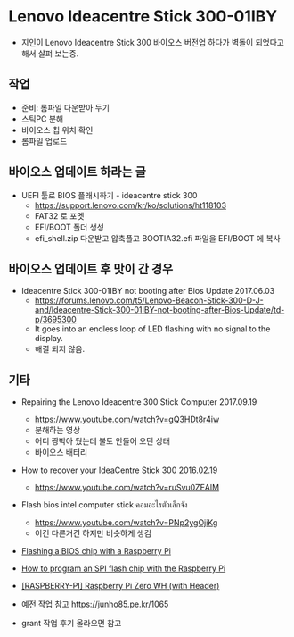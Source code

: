 # Lenovo Ideacentre Stick 300-01IBY
* 지인이 Lenovo Ideacentre Stick 300 바이오스 버전업 하다가 벽돌이 되었다고 해서 살펴 보는중.

## 작업
* 준비: 롬파일 다운받아 두기
* 스틱PC 분해
* 바이오스 칩 위치 확인
* 롬파일 업로드

## 바이오스 업데이트 하라는 글
* UEFI 툴로 BIOS 플래시하기 - ideacentre stick 300
  * https://support.lenovo.com/kr/ko/solutions/ht118103
  * FAT32 로 포멧
  * EFI/BOOT 폴더 생성
  * efi_shell.zip 다운받고 압축풀고 BOOTIA32.efi 파일을 EFI/BOOT 에 복사

## 바이오스 업데이트 후 맛이 간 경우
* Ideacentre Stick 300-01IBY not booting after Bios Update 2017.06.03
  * https://forums.lenovo.com/t5/Lenovo-Beacon-Stick-300-D-J-and/Ideacentre-Stick-300-01IBY-not-booting-after-Bios-Update/td-p/3695300
  * It goes into an endless loop of LED flashing with no signal to the display.
  * 해결 되지 않음.
  
## 기타
* Repairing the Lenovo Ideacentre 300 Stick Computer 2017.09.19
  * https://www.youtube.com/watch?v=gQ3HDt8r4iw
  * 분해하는 영상
  * 어디 짱박아 뒀는데 불도 안들어 오던 상태
  * 바이오스 배터리 
* How to recover your IdeaCentre Stick 300 2016.02.19
  * https://www.youtube.com/watch?v=ruSvu0ZEAlM
* Flash bios intel computer stick คอมอะไรตัวเล็กจัง
  * https://www.youtube.com/watch?v=PNp2ygOjiKg
  * 이건 다른거긴 하지만 비슷하게 생김
  
* [Flashing a BIOS chip with a Raspberry Pi](https://tomvanveen.eu/flashing-bios-chip-raspberry-pi/)
* [How to program an SPI flash chip with the Raspberry Pi](https://libreboot.org/docs/install/rpi_setup.html)
* [[RASPBERRY-PI] Raspberry Pi Zero WH (with Header)](https://www.devicemart.co.kr/goods/view?no=1384052)
* 예전 작업 참고 https://junho85.pe.kr/1065
* grant 작업 후기 올라오면 참고